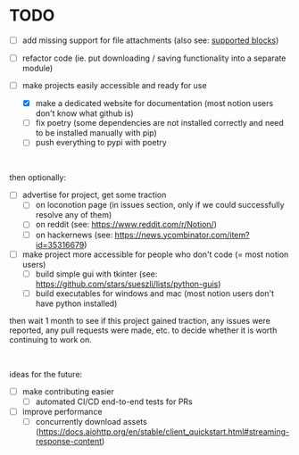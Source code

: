 # TODO

- [ ] add missing support for file attachments (also see: [supported blocks](supported%20blocks.md))

- [ ] refactor code (ie. put downloading / saving functionality into a separate module)

- [ ] make projects easily accessible and ready for use
  - [x] make a dedicated website for documentation (most notion users don't know what github is)
  - [ ] fix poetry (some dependencies are not installed correctly and need to be installed manually with pip)
  - [ ] push everything to pypi with poetry

<br>

then optionally:

- [ ] advertise for project, get some traction
  - [ ] on loconotion page (in issues section, only if we could successfully resolve any of them)
  - [ ] on reddit (see: https://www.reddit.com/r/Notion/)
  - [ ] on hackernews (see: https://news.ycombinator.com/item?id=35316679)

- [ ] make project more accessible for people who don't code (= most notion users) 
  - [ ] build simple gui with tkinter (see: https://github.com/stars/sueszli/lists/python-guis)
  - [ ] build executables for windows and mac (most notion users don't have python installed)

then wait 1 month to see if this project gained traction, any issues were reported, any pull requests were made, etc. to decide whether it is worth continuing to work on.

<br>

ideas for the future:
- [ ] make contributing easier
  - [ ] automated CI/CD end-to-end tests for PRs
- [ ] improve performance
  - [ ] concurrently download assets (https://docs.aiohttp.org/en/stable/client_quickstart.html#streaming-response-content)
